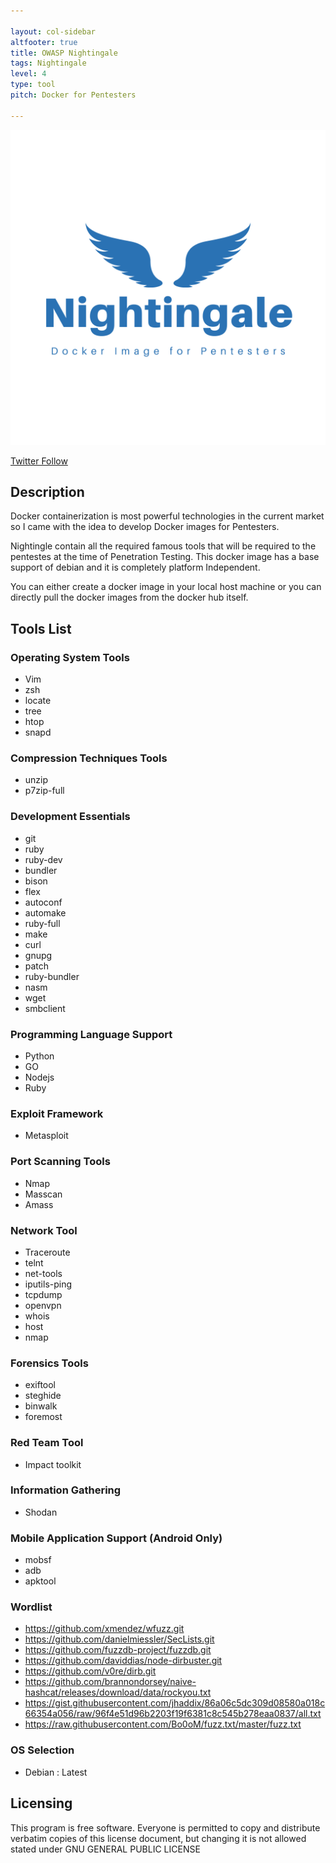 ```yaml
---

layout: col-sidebar
altfooter: true
title: OWASP Nightingale
tags: Nightingale
level: 4
type: tool
pitch: Docker for Pentesters

---
```

<!--Logo and Social Links-->

![Nightingale Logo](https://raw.githubusercontent.com/OWASP/www-project-nightingale/main/assets/images/Nightingale.png)

[Twitter Follow](https://twitter.com/RajaNagori7)

<!--Description-->
## Description
Docker containerization is most powerful technologies in the current market 
so I came with the idea to develop Docker images for Pentesters.

Nightingle contain all the required famous tools that will be required to the pentestes at the time of Penetration Testing.
This docker image has a base support of debian and it is completely platform Independent.

You can either create a docker image in your local host machine or you can directly pull the docker images from the docker hub itself.

## Tools List

### Operating System Tools
- Vim
- zsh
- locate
- tree
- htop
- snapd
### Compression Techniques Tools
- unzip
- p7zip-full
### Development Essentials
- git
- ruby 
- ruby-dev 
- bundler 
- bison 
- flex 
- autoconf 
- automake 
- ruby-full 
- make 
- curl 
- gnupg 
- patch 
- ruby-bundler 
- nasm 
- wget 
- smbclient
### Programming Language Support
- Python
- GO
- Nodejs
- Ruby
### Exploit Framework
- Metasploit
### Port Scanning Tools
- Nmap
- Masscan
- Amass 
### Network Tool
- Traceroute
- telnt
- net-tools
- iputils-ping
- tcpdump
- openvpn
- whois
- host
- nmap
### Forensics Tools
- exiftool
- steghide
- binwalk
- foremost
### Red Team Tool
- Impact toolkit
### Information Gathering 
- Shodan
### Mobile Application Support (Android Only)
- mobsf
- adb
- apktool
### Wordlist 
- https://github.com/xmendez/wfuzz.git
- https://github.com/danielmiessler/SecLists.git
- https://github.com/fuzzdb-project/fuzzdb.git
- https://github.com/daviddias/node-dirbuster.git
- https://github.com/v0re/dirb.git
- https://github.com/brannondorsey/naive-hashcat/releases/download/data/rockyou.txt
- https://gist.githubusercontent.com/jhaddix/86a06c5dc309d08580a018c66354a056/raw/96f4e51d96b2203f19f6381c8c545b278eaa0837/all.txt
- https://raw.githubusercontent.com/Bo0oM/fuzz.txt/master/fuzz.txt 
### OS Selection
- Debian : Latest
<!--Lisence-->
## Licensing
This program is free software. Everyone is permitted to copy and distribute verbatim copies
of this license document, but changing it is not allowed stated under GNU GENERAL PUBLIC LICENSE
